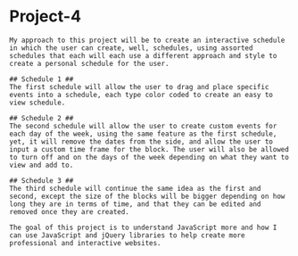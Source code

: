 # Project-4
	My approach to this project will be to create an interactive schedule in which the user can create, well, schedules, using assorted schedules that each will each use a different approach and style to create a personal schedule for the user.
	
	## Schedule 1 ##
	The first schedule will allow the user to drag and place specific events into a schedule, each type color coded to create an easy to view schedule.
	
	## Schedule 2 ##
	The second schedule will allow the user to create custom events for each day of the week, using the same feature as the first schedule, yet, it will remove the dates from the side, and allow the user to input a custom time frame for the block. The user will also be allowed to turn off and on the days of the week depending on what they want to view and add to.
	
	## Schedule 3 ##
	The third schedule will continue the same idea as the first and second, except the size of the blocks will be bigger depending on how long they are in terms of time, and that they can be edited and removed once they are created.

	The goal of this project is to understand JavaScript more and how I can use JavaScript and jQuery libraries to help create more professional and interactive websites.
